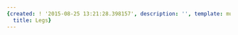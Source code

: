 ```yaml
---
{created: ! '2015-08-25 13:21:28.398157', description: '', template: muscle.html,
  title: Legs}
---
```

